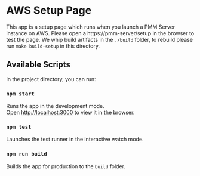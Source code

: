 # AWS Setup Page

This app is a setup page which runs when you launch a PMM Server instance on AWS. Please open a https://pmm-server/setup
in the browser to test the page. We whip build artifacts in the `./build` folder, to rebuild please run `make build-setup`
in this directory.

## Available Scripts

In the project directory, you can run:

### `npm start`

Runs the app in the development mode.<br />
Open [http://localhost:3000](http://localhost:3000) to view it in the browser.

### `npm test`

Launches the test runner in the interactive watch mode.

### `npm run build`

Builds the app for production to the `build` folder.
